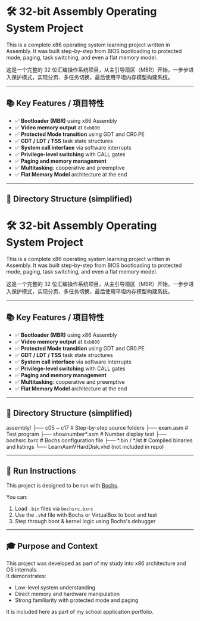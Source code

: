 # 🛠️ 32-bit Assembly Operating System Project

This is a complete x86 operating system learning project written in Assembly. It was built step-by-step from BIOS bootloading to protected mode, paging, task switching, and even a flat memory model.

这是一个完整的 32 位汇编操作系统项目，从主引导扇区（MBR）开始，一步步进入保护模式，实现分页、多任务切换，最后使用平坦内存模型构建系统。

---

## 📚 Key Features / 项目特性

- ✅ **Bootloader (MBR)** using x86 Assembly
- ✅ **Video memory output** at `0xb800`
- ✅ **Protected Mode transition** using GDT and CR0.PE
- ✅ **GDT / LDT / TSS** task state structures
- ✅ **System call interface** via software interrupts
- ✅ **Privilege-level switching** with CALL gates
- ✅ **Paging and memory management**
- ✅ **Multitasking**: cooperative and preemptive
- ✅ **Flat Memory Model** architecture at the end

---

## 📂 Directory Structure (simplified)

# 🛠️ 32-bit Assembly Operating System Project

This is a complete x86 operating system learning project written in Assembly. It was built step-by-step from BIOS bootloading to protected mode, paging, task switching, and even a flat memory model.

这是一个完整的 32 位汇编操作系统项目，从主引导扇区（MBR）开始，一步步进入保护模式，实现分页、多任务切换，最后使用平坦内存模型构建系统。

---

## 📚 Key Features / 项目特性

- ✅ **Bootloader (MBR)** using x86 Assembly
- ✅ **Video memory output** at `0xb800`
- ✅ **Protected Mode transition** using GDT and CR0.PE
- ✅ **GDT / LDT / TSS** task state structures
- ✅ **System call interface** via software interrupts
- ✅ **Privilege-level switching** with CALL gates
- ✅ **Paging and memory management**
- ✅ **Multitasking**: cooperative and preemptive
- ✅ **Flat Memory Model** architecture at the end

---

## 📂 Directory Structure (simplified)

assembly/
├── c05 ~ c17 # Step-by-step source folders
├── exam.asm # Test program
├── shownumber*.asm # Number display test
├── bochsrc.bxrc # Bochs configuration file
├── *.bin / *.lst # Compiled binaries and listings
└── LearnAsmVHardDisk.vhd (not included in repo)

---

## 🧪 Run Instructions

This project is designed to be run with [Bochs](http://bochs.sourceforge.net/).

You can:
1. Load `.bin` files via `bochsrc.bxrc`
2. Use the `.vhd` file with Bochs or VirtualBox to boot and test
3. Step through boot & kernel logic using Bochs's debugger

---

## 🎓 Purpose and Context

This project was developed as part of my study into x86 architecture and OS internals.  
It demonstrates:
- Low-level system understanding
- Direct memory and hardware manipulation
- Strong familiarity with protected mode and paging

It is included here as part of my school application portfolio.
